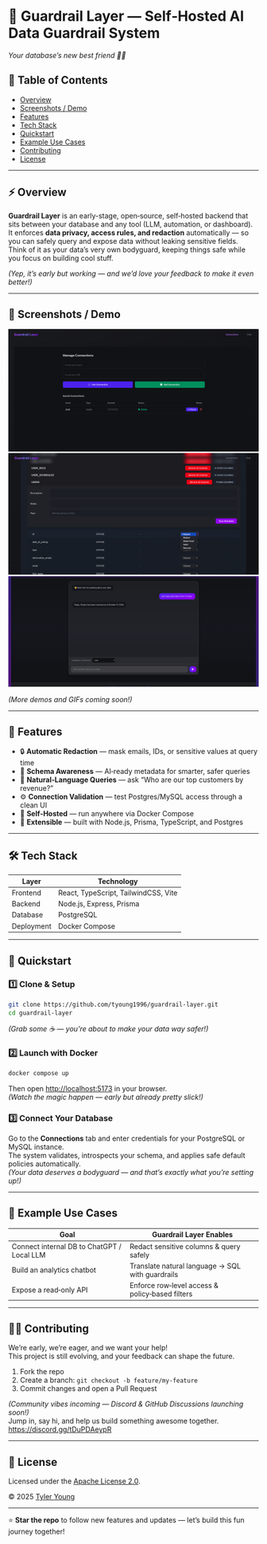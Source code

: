 # 🧱 Guardrail Layer — Self‑Hosted AI Data Guardrail System  
*Your database’s new best friend 🧠🔐*  

## 🧭 Table of Contents

- [Overview](#-overview)
- [Screenshots / Demo](#-screenshots--demo)
- [Features](#-features)
- [Tech Stack](#-tech-stack)
- [Quickstart](#-quickstart)
- [Example Use Cases](#-example-use-cases)
- [Contributing](#-contributing)
- [License](#-license)

---

## ⚡ Overview

**Guardrail Layer** is an early-stage, open‑source, self‑hosted backend that sits between your database and any tool (LLM, automation, or dashboard).  
It enforces **data privacy, access rules, and redaction** automatically — so you can safely query and expose data without leaking sensitive fields.  
Think of it as your data’s very own bodyguard, keeping things safe while you focus on building cool stuff.  

*(Yep, it’s early but working — and we’d love your feedback to make it even better!)*

---

## 📸 Screenshots / Demo

![Dashboard Screenshot](https://github.com/tyoung1996/guardrail-layer/blob/main/frontend/public/screeenshots/dashboard.png?raw=true)
![Connection Validation UI](https://github.com/tyoung1996/guardrail-layer/blob/main/frontend/public/screeenshots/redaction.png?raw=true)
![Query Redaction Example](https://github.com/tyoung1996/guardrail-layer/blob/main/frontend/public/screeenshots/query-results.png?raw=true)

*(More demos and GIFs coming soon!)*  

---

## 🧩 Features

- 🔒 **Automatic Redaction** — mask emails, IDs, or sensitive values at query time  
- 🧠 **Schema Awareness** — AI‑ready metadata for smarter, safer queries  
- 💬 **Natural‑Language Queries** — ask “Who are our top customers by revenue?”  
- ⚙️ **Connection Validation** — test Postgres/MySQL access through a clean UI  
- 🐳 **Self‑Hosted** — run anywhere via Docker Compose  
- 🧱 **Extensible** — built with Node.js, Prisma, TypeScript, and Postgres  

---

## 🛠️ Tech Stack

| Layer | Technology |
|-------|-------------|
| Frontend | React, TypeScript, TailwindCSS, Vite |
| Backend | Node.js, Express, Prisma |
| Database | PostgreSQL |
| Deployment | Docker Compose |

---

## 🚀 Quickstart

### 1️⃣ Clone & Setup  
```bash
git clone https://github.com/tyoung1996/guardrail-layer.git
cd guardrail-layer
```
*(Grab some ☕ — you’re about to make your data way safer!)*

### 2️⃣ Launch with Docker  
```bash
docker compose up
```
Then open [http://localhost:5173](http://localhost:5173) in your browser.  
*(Watch the magic happen — early but already pretty slick!)*

### 3️⃣ Connect Your Database  
Go to the **Connections** tab and enter credentials for your PostgreSQL or MySQL instance.  
The system validates, introspects your schema, and applies safe default policies automatically.  
*(Your data deserves a bodyguard — and that’s exactly what you’re setting up!)*

---

## 🧰 Example Use Cases

| Goal | Guardrail Layer Enables |
|------|--------------------------|
| Connect internal DB to ChatGPT / Local LLM | Redact sensitive columns & query safely |
| Build an analytics chatbot | Translate natural language → SQL with guardrails |
| Expose a read‑only API | Enforce row‑level access & policy‑based filters |

---

## 🧑‍💻 Contributing

We’re early, we’re eager, and we want your help!  
This project is still evolving, and your feedback can shape the future.  

1. Fork the repo  
2. Create a branch: `git checkout -b feature/my-feature`  
3. Commit changes and open a Pull Request  

*(Community vibes incoming — Discord & GitHub Discussions launching soon!)*  
Jump in, say hi, and help us build something awesome together.  
https://discord.gg/tDuPDAeypR

---

## 📜 License

Licensed under the [Apache License 2.0](https://www.apache.org/licenses/LICENSE-2.0).  

© 2025 [Tyler Young](https://github.com/tyoung1996)  

---

⭐ **Star the repo** to follow new features and updates — let’s build this fun journey together!
